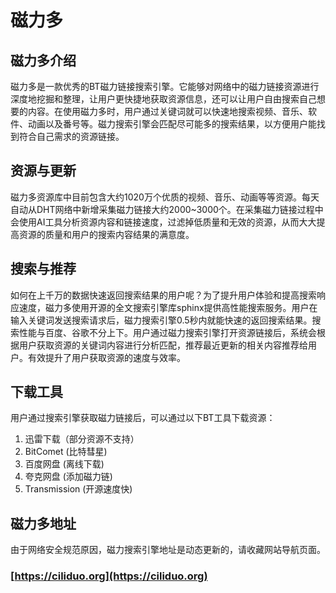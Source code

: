 # 磁力多

## 磁力多介绍

磁力多是一款优秀的BT磁力链接搜索引擎。它能够对网络中的磁力链接资源进行深度地挖掘和整理，让用户更快捷地获取资源信息，还可以让用户自由搜索自己想要的内容。在使用磁力多时，用户通过关键词就可以快速地搜索视频、音乐、软件、动画以及番号等。磁力搜索引擎会匹配尽可能多的搜索结果，以方便用户能找到符合自己需求的资源链接。

## 资源与更新

磁力多资源库中目前包含大约1020万个优质的视频、音乐、动画等等资源。每天自动从DHT网络中新增采集磁力链接大约2000\~3000个。在采集磁力链接过程中会使用AI工具分析资源内容和链接速度，过滤掉低质量和无效的资源，从而大大提高资源的质量和用户的搜索内容结果的满意度。

## 搜索与推荐

如何在上千万的数据快速返回搜索结果的用户呢？为了提升用户体验和提高搜索响应速度，磁力多使用开源的全文搜索引擎库sphinx提供高性能搜索服务。用户在输入关键词发送搜索请求后，磁力搜索引擎0.5秒内就能快速的返回搜索结果。搜索性能与百度、谷歌不分上下。用户通过磁力搜索引擎打开资源链接后，系统会根据用户获取资源的关键词内容进行分析匹配，推荐最近更新的相关内容推荐给用户。有效提升了用户获取资源的速度与效率。

## 下载工具

用户通过搜索引擎获取磁力链接后，可以通过以下BT工具下载资源：

1.  迅雷下载（部分资源不支持）
2.  BitComet (比特彗星)
3.  百度网盘 (离线下载)
4.  夸克网盘 (添加磁力链)
5.  Transmission (开源速度快)

## 磁力多地址

由于网络安全规范原因，磁力搜索引擎地址是动态更新的，请收藏网站导航页面。

### [https://ciliduo.org](https://ciliduo.org)
